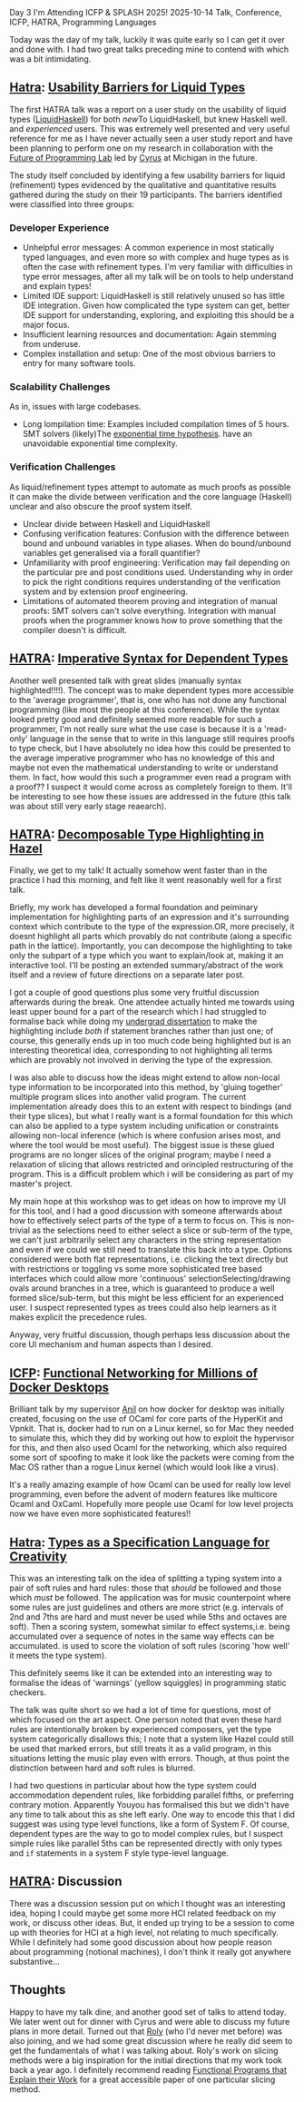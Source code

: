 <post-metadata>
  <post-title>Day 3</post-title>
  <post-series>I'm Attending ICFP & SPLASH 2025!</post-series>
  <post-date>2025-10-14</post-date>
  <post-tags> Talk, Conference, ICFP, HATRA, Programming Languages</post-tags>
</post-metadata>

Today was the day of my talk, luckily it was quite early so I can get it over and done with. I had two great talks preceding mine to contend with which was a bit intimidating.

## [Hatra](https://conf.researchr.org/home/icfp-splash-2025/hatra-2025): [Usability Barriers for Liquid Types](https://conf.researchr.org/details/icfp-splash-2025/hatra-2025-papers/5/Usability-Barriers-for-Liquid-Types-Summary-of-Published-Work-)
The first HATRA talk was a report on a user study on the usability of liquid types ([LiquidHaskell](https://ucsd-progsys.github.io/liquidhaskell/)) for both _new_<fn>To LiquidHaskell, but knew Haskell well.</fn> and _experienced_ users. This was extremely well presented and very useful reference for me as I have never actually seen a user study report and have been planning to perform one on my research in collaboration with the [Future of Programming Lab](https://neurocy.notion.site/Future-of-Programming-Lab-241d162461a04064ae1fd9ae32bf4cb1) led by [Cyrus](https://web.eecs.umich.edu/~comar) at Michigan in the future.

The study itself concluded by identifying a few usability barriers for liquid (refinement) types evidenced by the qualitative and quantitative results gathered during the study on their 19 participants. The barriers identified were classified into three groups:
### Developer Experience
- Unhelpful error messages: A common experience in most statically typed languages, and even more so with complex and huge types as is often the case with refinement types. I'm very familiar with difficulties in type error messages, after all my talk will be on tools to help understand and explain types!
- Limited IDE support: LiquidHaskell is still relatively unused so has little IDE integration. Given how complicated the type system can get, better IDE support for understanding, exploring, and exploiting this should be a major focus.
- Insufficient learning resources and documentation: Again stemming from underuse.
- Complex installation and setup: One of the most obvious barriers to entry for many software tools. 

### Scalability Challenges
As in, issues with large codebases.
- Long lompilation time: Examples included compilation times of 5 hours. SMT solvers (likely)<fn>The [exponential time hypothesis](https://en.wikipedia.org/wiki/Exponential_time_hypothesis).</fn> have an unavoidable exponential time complexity.

### Verification Challenges
As liquid/refinement types attempt to automate as much proofs as possible it can make the divide between verification and the core language (Haskell) unclear and also obscure the proof system itself.
- Unclear divide between Haskell and LiquidHaskell
- Confusing verification features: Confusion with the difference between bound and unbound variables in type aliases. When do bound/unbound variables get generalised via a forall quantifier?
- Unfamiliarity with proof engineering: Verification may fail depending on the particular pre and post conditions used. Understanding why in order to pick the right conditions requires understanding of the verification system and by extension proof engineering.
- Limitations of automated theorem proving and integration of manual proofs: SMT solvers can't solve everything. Integration with manual proofs when the programmer knows how to prove something that the compiler doesn't is difficult.

## [HATRA](https://conf.researchr.org/home/icfp-splash-2025/hatra-2025): [Imperative Syntax for Dependent Types](https://conf.researchr.org/details/icfp-splash-2025/hatra-2025-papers/7/Imperative-Syntax-for-Dependent-Types)
Another well presented talk with great slides (manually syntax highlighted!!!!). The concept was to make dependent types more accessible to the 'average programmer', that is, one who has not done any functional programming (like most the people at this conference). While the syntax looked pretty good and definitely seemed more readable for such a programmer, I'm not really sure what the use case is because it is a 'read-only' language in the sense that to write in this language still requires proofs to type check, but I have absolutely no idea how this could be presented to the average imperative programmer who has no knowledge of this and maybe not even the mathematical understanding to write or understand them. In fact, how would this such a programmer even read a program with a proof?? I suspect it would come across as completely foreign to them. It'll be interesting to see how these issues are addressed in the future (this talk was about still very early stage reaearch).

## [HATRA](https://conf.researchr.org/home/icfp-splash-2025/hatra-2025): [Decomposable Type Highlighting in Hazel](https://conf.researchr.org/details/icfp-splash-2025/hatra-2025-papers/2/Decomposable-Type-Highlighting-for-Bidirectional-Type-and-Cast-Systems)
Finally, we get to my talk! It actually somehow went faster than in the practice I had this morning, and felt like it went reasonably well for a first talk. 

Briefly, my work has developed a formal foundation and peiminary implementation for highlighting parts of an expression and it's surrounding context which contribute to the type of the expression.<fn>OR, more precisely, it doesnt highlight all parts which provably do not contribute (along a specific path in the lattice).</fn> Importantly, you can decompose the highlighting to take only the subpart of a type which you want to explain/look at, making it an interactive tool. I'll be posting an extended summary/abstract of the work itself and a review of future directions on a separate later post.

I got a couple of good questions plus some very fruitful discussion afterwards during the break. One attendee actually hinted me towards using least upper bound for a part of the research which I had struggled to formalise back while doing my [undergrad dissertation](/papers/dissertation) to make the highlighting include _both_ if statement branches rather than just one; of course, this generally ends up in too much code being highlighted but is an interesting theoretical idea, corresponding to not highlighting all terms which are provably not involved in deriving the type of the expression.

I was also able to discuss how the ideas might extend to allow non-local type information to be incorporated into this method, by 'gluing together' multiple program slices into another valid program. The current implementation already does this to an extent with respect to bindings (and their type slices), but what I really want is a formal foundation for this which can also be applied to a type system including unification or constraints allowing non-local inference (which is where confusion arises most, and where the tool would be most useful). The biggest issue is these glued programs are no longer slices of the original program; maybe I need a relaxation of slicing that allows restricted and orincipled restructuring of the program. This is a difficult problem which i will be considering as part of my master's project.

My main hope at this workshop was to get ideas on how to improve my UI for this tool, and I had a good discussion with someone afterwards about how to effectively select parts of the type of a term to focus on. This is non-trivial as the selections need to either select a slice or sub-term of the type, we can't just arbitrarily select any characters in the string representation and even if we could we still need to translate this back into a type. Options considered were both flat representations, i.e. clicking the text directly but with restrictions or toggling vs some more sophisticated tree based interfaces which could allow more 'continuous' selection<fn>Selecting/drawing ovals around branches in a tree, which is guaranteed to produce a well formed slice/sub-term</fn>, but this might be less efficient for an experienced user. I suspect represented types as trees could also help learners as it makes explicit the precedence rules.

Anyway, very fruitful discussion, though perhaps less discussion about the core UI mechanism and human aspects than I desired.

## [ICFP](https://icfp25.sigplan.org/): [Functional Networking for Millions of Docker Desktops](https://icfp25.sigplan.org/details/icfp-2025-papers/21/Functional-Networking-for-Millions-of-Docker-Desktops-Experience-Report-)
Brilliant talk by my supervisor [Anil](https://anil.recoil.org/) on how docker for desktop was initially created, focusing on the use of OCaml for core parts of the HyperKit and Vpnkit. That is, docker had to run on a Linux kernel, so for Mac they needed to simulate this, which they did by working out how to exploit the hypervisor for this, and then also used Ocaml for the networking, which also required some sort of spoofing to make it look like the packets were coming from the Mac OS rather than a rogue Linux kernel (which would look like a virus).

It's a really amazing example of how Ocaml can be used for really low level programming, even before the advent of modern features like multicore Ocaml and OxCaml. Hopefully more people use Ocaml for low level projects now we have even more sophisticated features!!

## [Hatra](https://conf.researchr.org/home/icfp-splash-2025/hatra-2025): [Types as a Specification Language for Creativity](https://conf.researchr.org/details/icfp-splash-2025/hatra-2025-papers/1/Types-as-a-Specification-Language-for-Creativity)
This was an interesting talk on the idea of splitting a typing system into a pair of soft rules and hard rules: those that _should_ be followed and those which _must_ be followed. The application was for music counterpoint where some rules are just guidelines and others are more strict (e.g. intervals of 2nd and 7ths are hard and must never be used while 5ths and octaves are soft). Then a scoring system, somewhat similar to effect systems,<fn>i.e. being accumulated over a sequence of notes in the same way effects can be accumulated.</fn> is used to score the violation of soft rules (scoring 'how well' it meets the type system).

This definitely seems like it can be extended into an interesting way to formalise the ideas of 'warnings' (yellow squiggles) in programming static checkers. 

The talk was quite short so we had a lot of time for questions, most of which focused on the art aspect. One person noted that even these hard rules are intentionally broken by experienced composers, yet the type system categorically disallows this; I note that a system like Hazel could still be used that marked errors, but still treats it as a valid program, in this situations letting the music play even with errors. Though, at thus point the distinction between hard and soft rules is blurred. 

I had two questions in particular about how the type system could accommodation dependent rules, like forbidding parallel fifths, or preferring contrary motion. Apparently Youyou has formalised this but we didn't have any time to talk about this as she left early. One way to encode this that I did suggest was using type level functions, like a form of System F. Of course, dependent types are the way to go to model complex rules, but I suspect simple rules like parallel 5ths can be represented directly with only types and <code>if</code> statements in a system F style type-level language.

## [HATRA](https://conf.researchr.org/home/icfp-splash-2025/hatra-2025): Discussion
There was a discussion session put on which I thought was an interesting idea, hoping I could maybe get some more HCI related feedback on my work, or discuss other ideas. But, it ended up trying to be a session to come up with theories for HCI at a high level, not relating to much specifically. While I definitely had some good discussion about how people reason about programming (notional machines), I don't think it really got anywhere substantive...

## Thoughts
Happy to have my talk dine, and another good set of talks to attend today. We later went out for dinner with Cyrus and were able to discuss my future plans in more detail. Turned out that [Roly](https://dynamicaspects.org/research/) (who I'd never met before) was also joining, and we had some great discussion where he really did seem to get the fundamentals of what I was talking about. Roly's work on slicing methods were a big inspiration for the initial directions that my work took back a year ago. I definitely recommend reading [Functional Programs that Explain their Work](https://doi.org/10.1145/2364527.2364579) for a great accessible paper of one particular slicing method.
